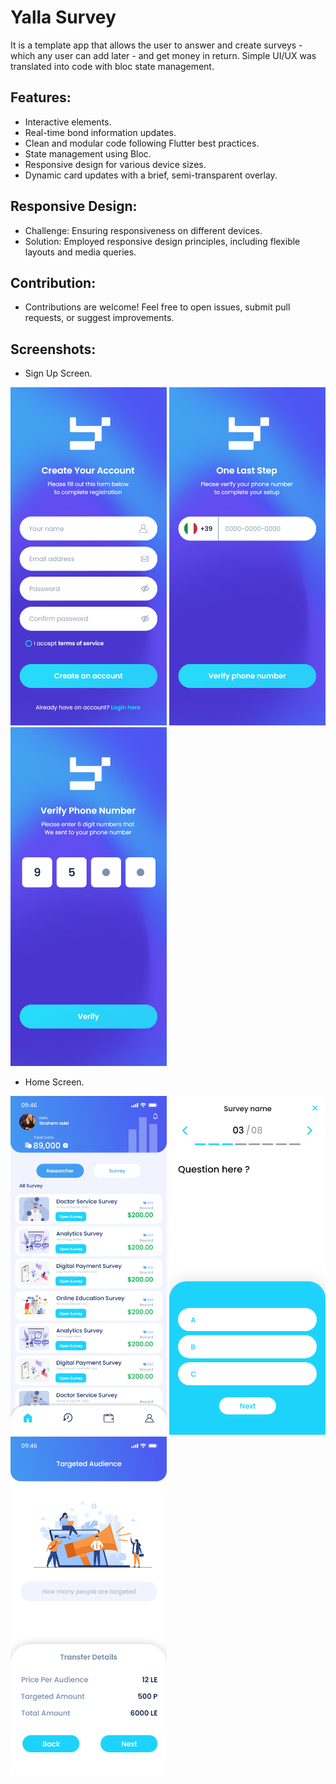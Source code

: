 # Yalla Survey

It is a template app that allows the user to answer and create surveys - which any user can add later - and get money in return. Simple UI/UX was translated into code with bloc state management.

## Features:
- Interactive elements.
- Real-time bond information updates.
- Clean and modular code following Flutter best practices.
- State management using Bloc.
- Responsive design for various device sizes.
- Dynamic card updates with a brief, semi-transparent overlay.


## Responsive Design:

- Challenge: Ensuring responsiveness on different devices.
- Solution: Employed responsive design principles, including flexible layouts and media queries.


## Contribution:
- Contributions are welcome! Feel free to open issues, submit pull requests, or suggest improvements.

## Screenshots:
- Sign Up Screen.
<p float="left">
  <img src="screenshots/signup_1.png" width="250" />
  <img src="screenshots/signup_2.png" width="250" />
  <img src="screenshots/signup_3.png" width="250" />
</p>

- Home Screen.
<p float="left">
  <img src="screenshots/Home_1.png" width="250" />
  <img src="screenshots/Home_2.png" width="250" />
  <img src="screenshots/Home_3.png" width="250" />
</p>



